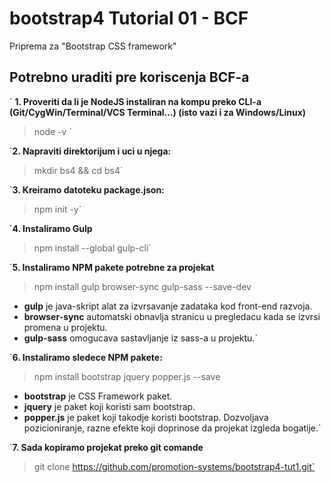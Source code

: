# bootstrap4 Tutorial 01 - BCF

Priprema za "Bootstrap CSS framework"

## Potrebno uraditi pre koriscenja BCF-a

` **1. Proveriti da li je NodeJS instaliran na kompu preko CLI-a (Git/CygWin/Terminal/VCS Terminal...) (isto vazi i za Windows/Linux)**

> node -v `

`**2. Napraviti direktorijum i uci u njega:**

> mkdir bs4 && cd bs4`

`**3. Kreiramo datoteku package.json:**

> npm init -y`

`**4. Instaliramo Gulp**

> npm install --global gulp-cli`

`**5. Instaliramo NPM pakete potrebne za projekat**

> npm install gulp browser-sync gulp-sass --save-dev

* **gulp** je java-skript alat za izvrsavanje zadataka kod front-end razvoja.
* **browser-sync** automatski obnavlja stranicu u pregledacu kada se izvrsi promena u projektu.
* **gulp-sass** omogucava sastavljanje iz sass-a u projektu.`

`**6. Instaliramo sledece NPM pakete:**

> npm install bootstrap jquery popper.js --save

* **bootstrap** je CSS Framework paket.
* **jquery** je paket koji koristi sam bootstrap.
* **popper.js** je paket koji takodje koristi bootstrap. Dozvoljava pozicioniranje, razne efekte koji doprinose da projekat izgleda bogatije.`

`**7. Sada kopiramo projekat preko git comande**

> git clone https://github.com/promotion-systems/bootstrap4-tut1.git`


